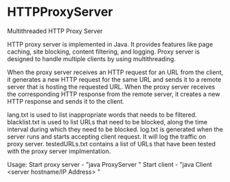 # HTTPProxyServer
Multithreaded HTTP Proxy Server

HTTP proxy server is implemented in Java. It provides features like page caching, site blocking, content filtering, and logging. Proxy server is designed to handle multiple clients by using multithreading.

When the proxy server receives an HTTP request for an URL from the client, it generates a new HTTP request for the same URL and sends it to a remote  server that is hosting the requested URL. When the proxy server receives the corresponding HTTP response from the remote server, it creates a new HTTP response and sends it to the client.

lang.txt is used to list inappropriate words that needs to be filtered. blacklist.txt is used to list URLs that need to be blocked, along the time interval during which they need to be blocked. log.txt is generated when the server runs and starts accepting client request. It will log the traffic on proxy server. testedURLs.txt contains a list of URLs that have been tested with the proxy server implmentation.

Usage:
Start proxy server - "java ProxyServer <portNumber>"
Start client - "java Client <server hostname/IP Address> <portNumber>"
